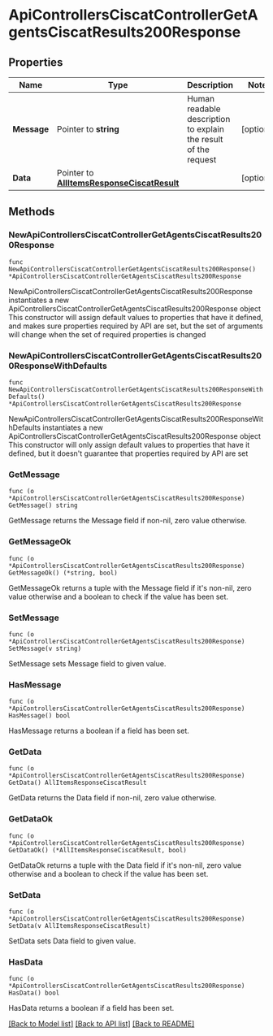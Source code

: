 # ApiControllersCiscatControllerGetAgentsCiscatResults200Response

## Properties

Name | Type | Description | Notes
------------ | ------------- | ------------- | -------------
**Message** | Pointer to **string** | Human readable description to explain the result of the request | [optional] 
**Data** | Pointer to [**AllItemsResponseCiscatResult**](AllItemsResponseCiscatResult.md) |  | [optional] 

## Methods

### NewApiControllersCiscatControllerGetAgentsCiscatResults200Response

`func NewApiControllersCiscatControllerGetAgentsCiscatResults200Response() *ApiControllersCiscatControllerGetAgentsCiscatResults200Response`

NewApiControllersCiscatControllerGetAgentsCiscatResults200Response instantiates a new ApiControllersCiscatControllerGetAgentsCiscatResults200Response object
This constructor will assign default values to properties that have it defined,
and makes sure properties required by API are set, but the set of arguments
will change when the set of required properties is changed

### NewApiControllersCiscatControllerGetAgentsCiscatResults200ResponseWithDefaults

`func NewApiControllersCiscatControllerGetAgentsCiscatResults200ResponseWithDefaults() *ApiControllersCiscatControllerGetAgentsCiscatResults200Response`

NewApiControllersCiscatControllerGetAgentsCiscatResults200ResponseWithDefaults instantiates a new ApiControllersCiscatControllerGetAgentsCiscatResults200Response object
This constructor will only assign default values to properties that have it defined,
but it doesn't guarantee that properties required by API are set

### GetMessage

`func (o *ApiControllersCiscatControllerGetAgentsCiscatResults200Response) GetMessage() string`

GetMessage returns the Message field if non-nil, zero value otherwise.

### GetMessageOk

`func (o *ApiControllersCiscatControllerGetAgentsCiscatResults200Response) GetMessageOk() (*string, bool)`

GetMessageOk returns a tuple with the Message field if it's non-nil, zero value otherwise
and a boolean to check if the value has been set.

### SetMessage

`func (o *ApiControllersCiscatControllerGetAgentsCiscatResults200Response) SetMessage(v string)`

SetMessage sets Message field to given value.

### HasMessage

`func (o *ApiControllersCiscatControllerGetAgentsCiscatResults200Response) HasMessage() bool`

HasMessage returns a boolean if a field has been set.

### GetData

`func (o *ApiControllersCiscatControllerGetAgentsCiscatResults200Response) GetData() AllItemsResponseCiscatResult`

GetData returns the Data field if non-nil, zero value otherwise.

### GetDataOk

`func (o *ApiControllersCiscatControllerGetAgentsCiscatResults200Response) GetDataOk() (*AllItemsResponseCiscatResult, bool)`

GetDataOk returns a tuple with the Data field if it's non-nil, zero value otherwise
and a boolean to check if the value has been set.

### SetData

`func (o *ApiControllersCiscatControllerGetAgentsCiscatResults200Response) SetData(v AllItemsResponseCiscatResult)`

SetData sets Data field to given value.

### HasData

`func (o *ApiControllersCiscatControllerGetAgentsCiscatResults200Response) HasData() bool`

HasData returns a boolean if a field has been set.


[[Back to Model list]](../README.md#documentation-for-models) [[Back to API list]](../README.md#documentation-for-api-endpoints) [[Back to README]](../README.md)


